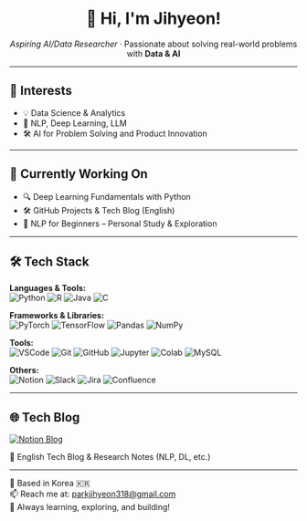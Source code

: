 <h1 align="center">👋 Hi, I'm Jihyeon!</h1>
<p align="center">
  <em>Aspiring AI/Data Researcher</em> · Passionate about solving real-world problems with <strong>Data & AI</strong>  
</p>

---

## 🧠 Interests
- 💡 Data Science & Analytics  
- 🧠 NLP, Deep Learning, LLM  
- 🛠️ AI for Problem Solving and Product Innovation  

---

## 🚀 Currently Working On
- 🔍 Deep Learning Fundamentals with Python  
- 🛠 GitHub Projects & Tech Blog (English)  
- 📖 NLP for Beginners – Personal Study & Exploration  

---

## 🛠 Tech Stack

**Languages & Tools:**  
![Python](https://img.shields.io/badge/Python-3776AB?style=flat&logo=python&logoColor=white)
![R](https://img.shields.io/badge/R-276DC3?style=flat&logo=r&logoColor=white)
![Java](https://img.shields.io/badge/Java-007396?style=flat&logo=java&logoColor=white)
![C](https://img.shields.io/badge/C-00599C?style=flat&logo=c&logoColor=white)

**Frameworks & Libraries:**  
![PyTorch](https://img.shields.io/badge/PyTorch-EE4C2C?style=flat&logo=pytorch&logoColor=white)
![TensorFlow](https://img.shields.io/badge/TensorFlow-FF6F00?style=flat&logo=tensorflow&logoColor=white)
![Pandas](https://img.shields.io/badge/Pandas-150458?style=flat&logo=pandas&logoColor=white)
![NumPy](https://img.shields.io/badge/Numpy-013243?style=flat&logo=numpy&logoColor=white)

**Tools:**  
![VSCode](https://img.shields.io/badge/VSCode-007ACC?style=flat&logo=visual-studio-code&logoColor=white)
![Git](https://img.shields.io/badge/Git-F05032?style=flat&logo=git&logoColor=white)
![GitHub](https://img.shields.io/badge/GitHub-181717?style=flat&logo=github&logoColor=white)
![Jupyter](https://img.shields.io/badge/Jupyter-F37626?style=flat&logo=jupyter&logoColor=white)
![Colab](https://img.shields.io/badge/Google_Colab-F9AB00?style=flat&logo=googlecolab&logoColor=white)
![MySQL](https://img.shields.io/badge/MySQL-4479A1?style=flat&logo=mysql&logoColor=white)

**Others:**  
![Notion](https://img.shields.io/badge/Notion-000000?style=flat&logo=notion&logoColor=white)
![Slack](https://img.shields.io/badge/Slack-4A154B?style=flat&logo=slack&logoColor=white)
![Jira](https://img.shields.io/badge/Jira-0052CC?style=flat&logo=jira&logoColor=white)
![Confluence](https://img.shields.io/badge/Confluence-172B4D?style=flat&logo=confluence&logoColor=white)

---

## 🌐 Tech Blog
<a href="https://aeolian-stranger-f37.notion.site/Jihyeon-Park-1db6eded2310800f800fc6defe9d415a">
  <img src="https://img.shields.io/badge/Notion-000000?style=flat&logo=notion&logoColor=white" alt="Notion Blog">
</a>

📓 English Tech Blog & Research Notes (NLP, DL, etc.)

---

📍 Based in Korea 🇰🇷  
📫 Reach me at: [parkjihyeon318@gmail.com](mailto:parkjihyeon318@gmail.com)  
🧡 Always learning, exploring, and building!
